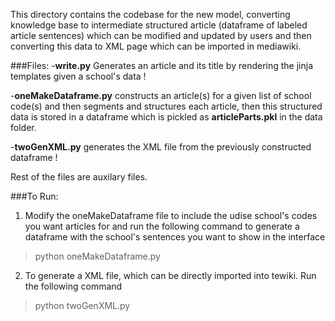This directory contains the codebase for the new model, converting knowledge base to intermediate structured article (dataframe of labeled article sentences) which can be modified and updated by users and then converting this data to XML page which can be imported in mediawiki.

###Files:
-**write.py**
	Generates an article and its title by rendering the jinja templates given a school's data !

-**oneMakeDataframe.py** 
	constructs an article(s) for a given list of school code(s) and then segments and structures each article, then this structured data is stored in a dataframe which is pickled as **articleParts.pkl** in the data folder. 

-**twoGenXML.py** 
	generates the XML file from the previously constructed dataframe !

Rest of the files are auxilary files.

###To Run:
1. Modify the oneMakeDataframe file to include the udise school's codes you want articles for and run the following command to generate a dataframe with the school's sentences you want to show in the interface
>python oneMakeDataframe.py

2. To generate a XML file, which can be directly imported into tewiki. Run the following command
>python twoGenXML.py
